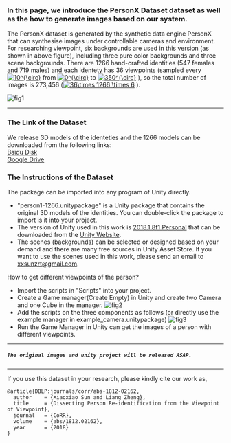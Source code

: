 ### In this page, we introduce the PersonX Dataset dataset as well as the how to generate images based on our system. 

The PersonX dataset is generated by the synthetic data engine PersonX that can synthesise images under controllable cameras and environment. For researching viewpoint, six backgrounds are used in this version (as shown in above figure), including three pure color backgrounds and three scene backgrounds. There are 1266 hand-crafted identities (547 females and 719 males) and each identety has 36 viewpoints (sampled every <a href="https://www.codecogs.com/eqnedit.php?latex=0^{\circ}" target="_blank"><img src="https://latex.codecogs.com/gif.latex?10^{\circ}" title="10^{\circ}" /></a> from <a href="https://www.codecogs.com/eqnedit.php?latex=0^{\circ}" target="_blank"><img src="https://latex.codecogs.com/gif.latex?0^{\circ}" title="0^{\circ}" /></a> to <a href="https://www.codecogs.com/eqnedit.php?latex=0^{\circ}" target="_blank"><img src="https://latex.codecogs.com/gif.latex?350^{\circ}" title="350^{\circ}" /></a> ), so the total number of images is 273,456 (<a href="https://www.codecogs.com/eqnedit.php?latex=36\times&space;1266&space;\times&space;6" target="_blank"><img src="https://latex.codecogs.com/gif.latex?36\times&space;1266&space;\times&space;6" title="36\times 1266 \times 6" /></a> ).

![fig1](https://github.com/sxzrt/Dissecting-Person-Re-identification-from-the-Viewpoint-of-Viewpoint/blob/master/images/fig1.jpg)  



****
### The Link of the Dataset
We release 3D models of the identeties and the 1266 models can be downloaded from the following links:<br>
[Baidu Disk](https://pan.baidu.com/s/1nXdrniA7IDgJDKq6FexFJA)<br>
[Google Drive](https://drive.google.com/file/d/1d2PuKD60qFpugbqYfMHtjKmRj9OUdPG4/view?usp=sharing)

### The Instructions of the Dataset
The package can be imported into any program of Unity directly. 
*  "person1-1266.unitypackage" is a Unity package that contains the original 3D models of the identities. You can double-click the package to import is it into your project. 
*  The version of Unity used in this work is [2018.1.8f1 Personal](https://unity3d.com/unity/whatsnew/unity-2018.1.8)  that can be downloaded from the [Unity Website](https://unity3d.com/).
*  The scenes (backgrounds) can be selected or designed based on your demand and there are many free sources in Unity Asset Store. If you want to use the scenes used in this work, please send an email to xxsunzrt@gmail.com.

How to get different viewpoints of the person?
* Import the scripts in "Scripts" into your project.
* Create a Game manager(Create Empty) in Unity and create two Camera and one Cube in the manager.
![fig2](https://github.com/sxzrt/Dissecting-Person-Re-identification-from-the-Viewpoint-of-Viewpoint/blob/master/images/manager.jpg) 
* Add the scripts on the three components as follows (or directly use the example manager in example_camera.unitypackage)
![fig3](https://github.com/sxzrt/Dissecting-Person-Re-identification-from-the-Viewpoint-of-Viewpoint/blob/master/images/generate.jpg) 
* Run the Game Manager in Unity can get the images of a person with different viewpoints. 

**** 
#####  `The original images and unity project will be released ASAP.`


**** 
If you use this dataset in your research, please kindly cite our work as, <br>
```
@article{DBLP:journals/corr/abs-1812-02162,
  author    = {Xiaoxiao Sun and Liang Zheng},
  title     = {Dissecting Person Re-identification from the Viewpoint of Viewpoint},
  journal   = {CoRR},
  volume    = {abs/1812.02162},
  year      = {2018}
}
```
